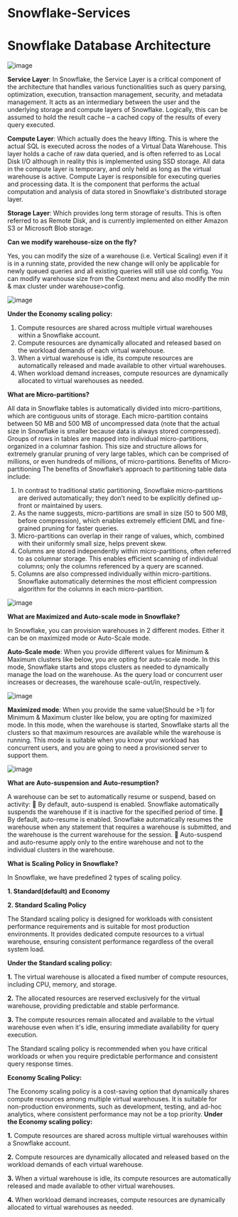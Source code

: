 # Snowflake-Services

# Snowflake Database Architecture

![image](https://github.com/developer-Akhil/Snowflake-Services/assets/64408106/af24d875-2011-4246-8913-a940f26f89dd)

**Service Layer**: In Snowflake, the Service Layer is a critical component of the architecture that handles various functionalities such as query parsing, optimization, execution, transaction management, security, and metadata management. It acts as an intermediary between the user and the underlying storage and compute layers of Snowflake.  Logically, this can be assumed to hold the result cache – a cached copy of the results of every query executed.

**Compute Layer**:  Which actually does the heavy lifting.  This is where the actual SQL is executed across the nodes of a Virtual Data Warehouse.  This layer holds a cache of raw data queried, and is often referred to as Local Disk I/O although in reality this is implemented using SSD storage.  All data in the compute layer is temporary, and only held as long as the virtual warehouse is active.
Compute Layer is responsible for executing queries and processing data. It is the component that performs the actual computation and analysis of data stored in Snowflake's distributed storage layer.

**Storage Layer**:  Which provides long term storage of results.  This is often referred to as Remote Disk, and is currently implemented on either Amazon S3 or Microsoft Blob storage.

**Can we modify warehouse-size on the fly?**

Yes, you can modify the size of a warehouse (i.e. Vertical Scaling) even if it is in a running state, provided the new change will only be applicable for newly queued queries and all existing queries will still use old config. You can modify warehouse size from the Context menu and also modify the min & max cluster under warehouse>config.

![image](https://github.com/developer-Akhil/Snowflake-Services/assets/64408106/c9916622-7a79-4b4e-9571-8dedc289bd61)

**Under the Economy scaling policy:**
1.	Compute resources are shared across multiple virtual warehouses within a Snowflake account.
2.	Compute resources are dynamically allocated and released based on the workload demands of each virtual warehouse.
3.	When a virtual warehouse is idle, its compute resources are automatically released and made available to other virtual warehouses.
4.	When workload demand increases, compute resources are dynamically allocated to virtual warehouses as needed.

**What are Micro-partitions?**

All data in Snowflake tables is automatically divided into micro-partitions, which are contiguous units of storage. Each micro-partition contains between 50 MB and 500 MB of uncompressed data (note that the actual size in Snowflake is smaller because data is always stored compressed). Groups of rows in tables are mapped into individual micro-partitions, organized in a columnar fashion. This size and structure allows for extremely granular pruning of very large tables, which can be comprised of millions, or even hundreds of millions, of micro-partitions.
Benefits of Micro-partitioning
The benefits of Snowflake’s approach to partitioning table data include:
1.	In contrast to traditional static partitioning, Snowflake micro-partitions are derived automatically; they don’t need to be explicitly defined up-front or maintained by users.
2.	As the name suggests, micro-partitions are small in size (50 to 500 MB, before compression), which enables extremely efficient DML and fine-grained pruning for faster queries.
3.	Micro-partitions can overlap in their range of values, which, combined with their uniformly small size, helps prevent skew.
4.	Columns are stored independently within micro-partitions, often referred to as columnar storage. This enables efficient scanning of individual columns; only the columns referenced by a query are scanned.
5.	Columns are also compressed individually within micro-partitions. Snowflake automatically determines the most efficient compression algorithm for the columns in each micro-partition.

![image](https://github.com/developer-Akhil/Snowflake-Services/assets/64408106/a8e2a698-24e9-4c10-a2e5-9f56a6e15b95)

**What are Maximized and Auto-scale mode in Snowflake?**

In Snowflake, you can provision warehouses in 2 different modes. Either it can be on maximized mode or Auto-Scale mode.

**Auto-Scale mode**: When you provide different values for Minimum & Maximum clusters like below, you are opting for auto-scale mode. In this mode, Snowflake starts and stops clusters as needed to dynamically manage the load on the warehouse. As the query load or concurrent user increases or decreases, the warehouse scale-out/in, respectively.

![image](https://github.com/developer-Akhil/Snowflake-Services/assets/64408106/eb356ee6-1bef-4c23-bb47-c98196f06532)

**Maximized mode**: When you provide the same value(Should be >1) for Minimum & Maximum cluster like below, you are opting for maximized mode. In this mode, when the warehouse is started, Snowflake starts all the clusters so that maximum resources are available while the warehouse is running. This mode is suitable when you know your workload has concurrent users, and you are going to need a provisioned server to support them.

![image](https://github.com/developer-Akhil/Snowflake-Services/assets/64408106/8ef68ff8-e6bd-495c-bc08-895862cc2a4c)

**What are Auto-suspension and Auto-resumption?**

A warehouse can be set to automatically resume or suspend, based on activity:
	By default, auto-suspend is enabled. Snowflake automatically suspends the warehouse if it is inactive for the specified period of time.
	By default, auto-resume is enabled. Snowflake automatically resumes the warehouse when any statement that requires a warehouse is submitted, and the warehouse is the current warehouse for the session.
	Auto-suspend and auto-resume apply only to the entire warehouse and not to the individual clusters in the warehouse.

**What is Scaling Policy in Snowflake?**

In Snowflake, we have predefined 2 types of scaling policy.

**1. Standard(default) and Economy**

**2. Standard Scaling Policy**

The Standard scaling policy is designed for workloads with consistent performance requirements and is suitable for most production environments. It provides dedicated compute resources to a virtual warehouse, ensuring consistent performance regardless of the overall system load.

**Under the Standard scaling policy:**

**1.**	The virtual warehouse is allocated a fixed number of compute resources, including CPU, memory, and storage.

**2.**	The allocated resources are reserved exclusively for the virtual warehouse, providing predictable and stable performance.

**3.**	The compute resources remain allocated and available to the virtual warehouse even when it's idle, ensuring immediate availability for query execution.

The Standard scaling policy is recommended when you have critical workloads or when you require predictable performance and consistent query response times.

**Economy Scaling Policy:**

The Economy scaling policy is a cost-saving option that dynamically shares compute resources among multiple virtual warehouses. It is suitable for non-production environments, such as development, testing, and ad-hoc analytics, where consistent performance may not be a top priority.
**Under the Economy scaling policy:**

**1.**	Compute resources are shared across multiple virtual warehouses within a Snowflake account.

**2.**	Compute resources are dynamically allocated and released based on the workload demands of each virtual warehouse.

**3.**	When a virtual warehouse is idle, its compute resources are automatically released and made available to other virtual warehouses.

**4.**	When workload demand increases, compute resources are dynamically allocated to virtual warehouses as needed.


